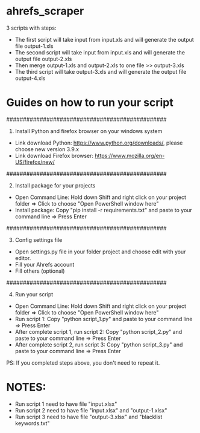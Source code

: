 # ahrefs_scraper
3 scripts with steps:
- The first script will take input from input.xls and will generate the output file output-1.xls
- The second script will take input from input.xls and will generate the output file output-2.xls
- Then merge output-1.xls and output-2.xls to one file >> output-3.xls
- The third script will take output-3.xls and will generate the output file output-4.xls

# Guides on how to run your script
################################################

1. Install Python and firefox browser on your windows system
- Link download Python: https://www.python.org/downloads/, please choose new version 3.9.x
- Link download Firefox browser: https://www.mozilla.org/en-US/firefox/new/

################################################

2. Install package for your projects
- Open Command Line: Hold down Shift and right click on your project folder => Click to choose "Open PowerShell window here"
- Install package: Copy "pip install -r requirements.txt" and paste to your command line => Press Enter


################################################

3. Config settings file
- Open settings.py file in your folder project and choose edit with your editor. 
- Fill your Ahrefs account
- Fill others (optional)

################################################

4. Run your script
- Open Command Line: Hold down Shift and right click on your project folder => Click to choose "Open PowerShell window here"
- Run script 1: Copy "python script_1.py" and paste to your command line => Press Enter
- After complete script 1, run script 2: Copy "python script_2.py" and paste to your command line => Press Enter
- After complete script 2, run script 3: Copy "python script_3.py" and paste to your command line => Press Enter

PS: If you completed steps above, you don't need to repeat it.

# NOTES:

- Run script 1 need to have file "input.xlsx"
- Run script 2 need to have file "input.xlsx" and "output-1.xlsx"
- Run script 3 need to have file "output-3.xlsx" and "blacklist keywords.txt"
